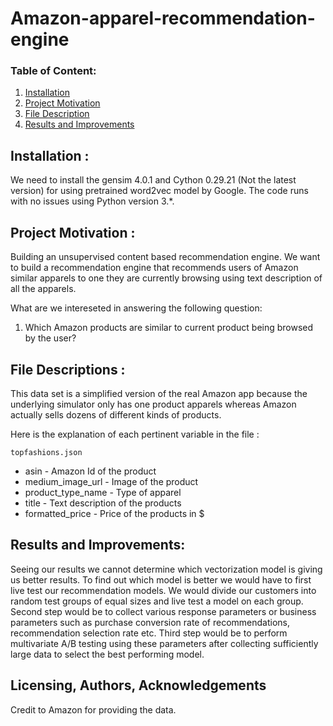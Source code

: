 # Amazon-apparel-recommendation-engine

### Table of Content:

1. [Installation](#installation)
2. [Project Motivation](#motivation)
3. [File Description](#file)
4. [Results and Improvements](#results)

## Installation : <a name="installation"></a>
   We need to install the gensim 4.0.1 and Cython 0.29.21 (Not the latest version) for using pretrained word2vec model by Google. The code runs with no issues using Python version  3.*.
   
## Project Motivation : <a name="motivation"></a>
Building an unsupervised content based recommendation engine. We want to build a recommendation engine that recommends users of Amazon similar apparels to one they are currently browsing using text description of all the apparels. 

What are we intereseted in answering the following question:
1. Which Amazon products are similar to current product being browsed by the user?

## File Descriptions : <a name="file"></a>
This data set is a simplified version of the real Amazon app because the underlying simulator only has one product apparels whereas Amazon actually sells dozens of different kinds of products.

Here is the explanation of each pertinent variable in the file :

`topfashions.json`
- asin - Amazon Id of the product
- medium_image_url - Image of the product
- product_type_name - Type of apparel
- title - Text description of the products 
- formatted_price - Price of the products in $

## Results and Improvements:
Seeing our results we cannot determine which vectorization model is giving us better results. To find out which model is better we would have to first live test our recommendation models. We would divide our customers into random test groups of equal sizes and live test a model on each group. Second step would be to collect various response parameters or business parameters such as purchase conversion rate of recommendations, recommendation selection rate etc. Third step would be to perform multivariate A/B testing using these parameters after collecting sufficiently large data to select the best performing model.

## Licensing, Authors, Acknowledgements<a name="licensing"></a>
Credit to Amazon for providing the data.

   
